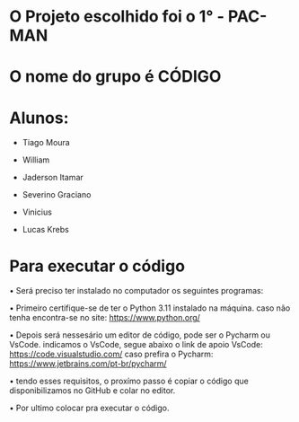 # O Projeto escolhido foi o 1° - PAC-MAN

# O nome do grupo é CÓDIGO

# Alunos:
- Tiago Moura

- William

- Jaderson Itamar

- Severino Graciano

- Vinicius

- Lucas Krebs


# Para executar o código
• Será preciso ter instalado no computador os seguintes programas:

• Primeiro certifique-se de ter o Python 3.11 instalado na máquina.
caso não tenha encontra-se no site: https://www.python.org/

• Depois será nessesário um editor de código, pode ser o Pycharm ou VsCode. indicamos o VsCode, segue abaixo o link de apoio
VsCode: https://code.visualstudio.com/ caso prefira o Pycharm: https://www.jetbrains.com/pt-br/pycharm/

• tendo esses requisitos, o proxímo passo é copiar o código que disponibilizamos no GitHub e colar no editor.

• Por ultimo colocar pra executar o código.
